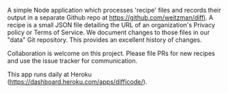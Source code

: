 A simple Node application which processes 'recipe' files and records their output in a separate Github repo at https://github.com/weitzman/diffi. A recipe is a small JSON file detailing the URL of an organization's Privacy policy or Terms of Service. We document changes to those files in our "data" Git repository. This provides an excellent history of changes.

Collaboration is welcome on this project. Please file PRs for new recipes and use the issue tracker for communication.

This app runs daily at Heroku (https://dashboard.heroku.com/apps/difficode/).
